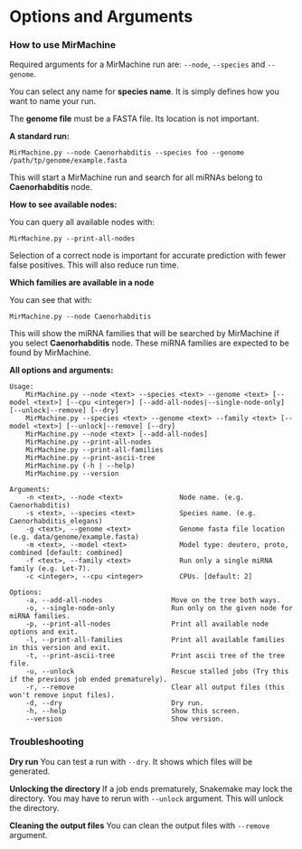 # Options and Arguments

### How to use MirMachine

Required arguments for a MirMachine run are: `--node`, `--species` and `--genome`.

You can select any name for **species name**. It is simply defines how you want to name your run.  

The **genome file** must be a FASTA file. Its location is not important.

**A standard run:**

`MirMachine.py --node Caenorhabditis --species foo --genome /path/tp/genome/example.fasta`

This will start a MirMachine run and search for all miRNAs belong to __Caenorhabditis__ node.

**How to see available nodes:**

You can query all available nodes with: 

`MirMachine.py --print-all-nodes`

Selection of a correct node is important for accurate prediction with fewer false positives. This will also reduce run time.

**Which families are available in a node**

You can see that with: 

`MirMachine.py --node Caenorhabditis`

This will show the miRNA families that will be searched by MirMachine if you select __Caenorhabditis__ node. These miRNA families are expected to be found by MirMachine.



**All options and arguments:**
```
Usage:
    MirMachine.py --node <text> --species <text> --genome <text> [--model <text>] [--cpu <integer>] [--add-all-nodes|--single-node-only] [--unlock|--remove] [--dry]
    MirMachine.py --species <text> --genome <text> --family <text> [--model <text>] [--unlock|--remove] [--dry]
    MirMachine.py --node <text> [--add-all-nodes]
    MirMachine.py --print-all-nodes
    MirMachine.py --print-all-families
    MirMachine.py --print-ascii-tree
    MirMachine.py (-h | --help)
    MirMachine.py --version

Arguments:
    -n <text>, --node <text>              Node name. (e.g. Caenorhabditis)
    -s <text>, --species <text>           Species name. (e.g. Caenorhabditis_elegans)
    -g <text>, --genome <text>            Genome fasta file location (e.g. data/genome/example.fasta)
    -m <text>, --model <text>             Model type: deutero, proto, combined [default: combined]
    -f <text>, --family <text>            Run only a single miRNA family (e.g. Let-7).
    -c <integer>, --cpu <integer>         CPUs. [default: 2]

Options:
    -a, --add-all-nodes                 Move on the tree both ways.
    -o, --single-node-only              Run only on the given node for miRNA families.
    -p, --print-all-nodes               Print all available node options and exit.
    -l, --print-all-families            Print all available families in this version and exit.
    -t, --print-ascii-tree              Print ascii tree of the tree file.
    -u, --unlock                        Rescue stalled jobs (Try this if the previous job ended prematurely).
    -r, --remove                        Clear all output files (this won't remove input files).
    -d, --dry                           Dry run.
    -h, --help                          Show this screen.
    --version                           Show version.
```


### Troubleshooting

**Dry run**
You can test a run with `--dry`. It shows which files will be generated.

**Unlocking the directory**
If a job ends prematurely, Snakemake may lock the directory. You may have to rerun with `--unlock` argument. This will unlock the directory.

**Cleaning the output files**
You can clean the output files with `--remove` argument.



